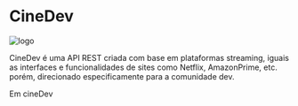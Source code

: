 
# CineDev
![logo](https://media-exp1.licdn.com/dms/image/C4E22AQGNCHAYfX_Tng/feedshare-shrink_2048_1536/0/1657036033659?e=1660176000&v=beta&t=PaCnSnuTurA1i-2asX7aq6xmXYmZTaWcoWNkfEyIywI 'logo')


CineDev é uma API REST criada com base em plataformas streaming, iguais as interfaces e funcionalidades de sites como Netflix, AmazonPrime, etc. porém, direcionado especificamente para a comunidade dev.

Em cineDev 
